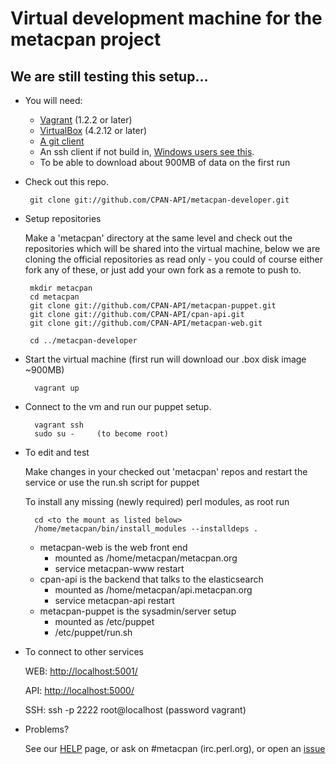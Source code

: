 # Virtual development machine for the metacpan project

## We are still testing this setup...

- You will need:

	- [Vagrant](http://downloads.vagrantup.com/) (1.2.2 or later)
	- [VirtualBox](https://www.virtualbox.org/wiki/Downloads) (4.2.12 or later)
	- [A git client](http://git-scm.com/downloads)
	- An ssh client if not build in, [Windows users see this](http://docs-v1.vagrantup.com/v1/docs/getting-started/ssh.html).
	- To be able to download about 900MB of data on the first run

-  Check out this repo. 

		git clone git://github.com/CPAN-API/metacpan-developer.git

-  Setup repositories

	Make a 'metacpan' directory at the same level and check out the repositories
	which will be shared into the virtual machine, below we are cloning
	the official repositories as read only - you could of course either
	fork any of these, or just add your own fork as a remote to push to.

		mkdir metacpan
		cd metacpan
		git clone git://github.com/CPAN-API/metacpan-puppet.git
		git clone git://github.com/CPAN-API/cpan-api.git
		git clone git://github.com/CPAN-API/metacpan-web.git

		cd ../metacpan-developer

- Start the virtual machine (first run will download our .box disk image ~900MB)

		vagrant up

- Connect to the vm and run our puppet setup. 

		vagrant ssh
		sudo su -     (to become root)

- To edit and test

	Make changes in your checked out 'metacpan' repos and restart the service or use the run.sh script for puppet

	To install any missing (newly required) perl modules, as root run

		cd <to the mount as listed below>
		/home/metacpan/bin/install_modules --installdeps .

	- metacpan-web is the web front end
		- mounted as /home/metacpan/metacpan.org
		- service metacpan-www restart
	- cpan-api is the backend that talks to the elasticsearch
		- mounted as /home/metacpan/api.metacpan.org
		- service metacpan-api restart
	- metacpan-puppet is the sysadmin/server setup
		- mounted as /etc/puppet
		- /etc/puppet/run.sh

- To connect to other services

	WEB: [http://localhost:5001/](http://localhost:5001/)

	API: [http://localhost:5000/](http://localhost:5000/)

	SSH: ssh -p 2222 root@localhost  (password vagrant)

- Problems?

	See our [HELP](HELP.md) page, or ask on #metacpan (irc.perl.org), or open an [issue](https://github.com/CPAN-API/metacpan-developer/issues)


